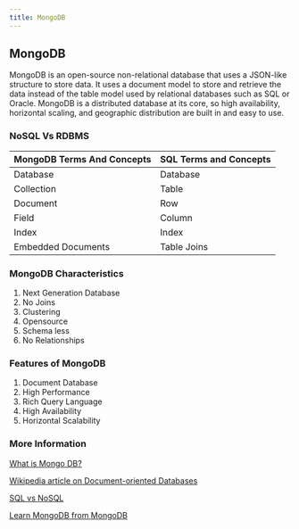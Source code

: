 ```yaml
---
title: MongoDB
---
```

## MongoDB

MongoDB is an open-source non-relational database that uses a JSON-like structure to store data. 
It uses a document model to store and retrieve the data instead of the table model used by relational databases such as SQL or Oracle.
MongoDB is a distributed database at its core, so high availability, horizontal scaling, and geographic distribution are built in and easy to use.

### NoSQL Vs RDBMS

| MongoDB Terms And Concepts | SQL Terms and Concepts |
| --- | --- |
| Database | Database |
| Collection | Table |
| Document | Row |
| Field | Column |
| Index | Index |
| Embedded Documents | Table Joins |


### MongoDB Characteristics
1. Next Generation Database
2. No Joins
3. Clustering
4. Opensource
5. Schema less
6. No Relationships

### Features of MongoDB
1. Document Database
2. High Performance
3. Rich Query Language
4. High Availability
5. Horizontal Scalability


### More Information
[What is Mongo DB?](https://www.mongodb.com/what-is-mongodb)

[Wikipedia article on Document-oriented Databases](https://en.wikipedia.org/wiki/Document-oriented_database)

[SQL vs NoSQL](https://insights.dice.com/2012/07/16/sql-vs-nosql-which-is-better/)

[Learn MongoDB from MongoDB](https://university.mongodb.com/)
